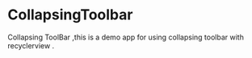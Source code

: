 # CollapsingToolbar
Collapsing ToolBar
,this is a demo app for using collapsing toolbar with recyclerview .
